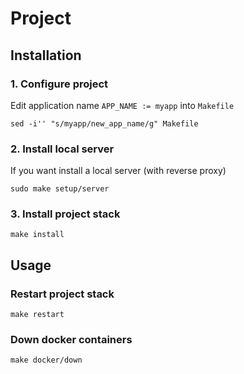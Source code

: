 # Project

## Installation

### 1. Configure project

Edit application name `APP_NAME := myapp` into `Makefile`

    sed -i'' "s/myapp/new_app_name/g" Makefile

### 2. Install local server

If you want install a local server (with reverse proxy)

    sudo make setup/server

### 3. Install project stack

    make install
    
## Usage

### Restart project stack

    make restart

### Down docker containers

    make docker/down
